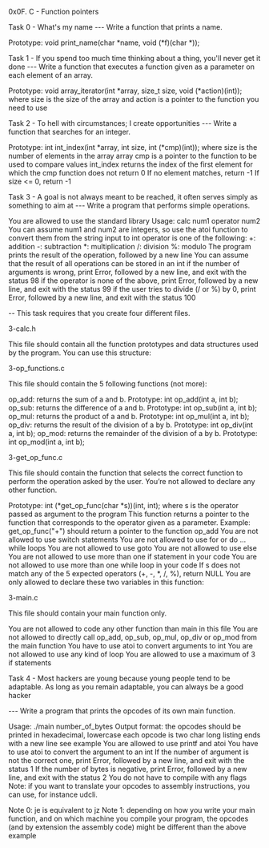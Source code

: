 0x0F. C - Function pointers



Task 0 - What's my name --- Write a function that prints a name.



Prototype: void print_name(char *name, void (*f)(char *));



Task 1 - If you spend too much time thinking about a thing, you'll never get it done --- Write a function that executes a function given as a parameter on each element of an array.



Prototype: void array_iterator(int *array, size_t size, void (*action)(int)); where size is the size of the array and action is a pointer to the function you need to use



Task 2 - To hell with circumstances; I create opportunities --- Write a function that searches for an integer.



Prototype: int int_index(int *array, int size, int (*cmp)(int)); where size is the number of elements in the array array cmp is a pointer to the function to be used to compare values int_index returns the index of the first element for which the cmp function does not return 0 If no element matches, return -1 If size <= 0, return -1



Task 3 - A goal is not always meant to be reached, it often serves simply as something to aim at --- Write a program that performs simple operations.



You are allowed to use the standard library Usage: calc num1 operator num2 You can assume num1 and num2 are integers, so use the atoi function to convert them from the string input to int operator is one of the following: +: addition -: subtraction *: multiplication /: division %: modulo The program prints the result of the operation, followed by a new line You can assume that the result of all operations can be stored in an int if the number of arguments is wrong, print Error, followed by a new line, and exit with the status 98 if the operator is none of the above, print Error, followed by a new line, and exit with the status 99 if the user tries to divide (/ or %) by 0, print Error, followed by a new line, and exit with the status 100



-- This task requires that you create four different files.



3-calc.h



This file should contain all the function prototypes and data structures used by the program. You can use this structure:



3-op_functions.c



This file should contain the 5 following functions (not more):



op_add: returns the sum of a and b. Prototype: int op_add(int a, int b); op_sub: returns the difference of a and b. Prototype: int op_sub(int a, int b); op_mul: returns the product of a and b. Prototype: int op_mul(int a, int b); op_div: returns the result of the division of a by b. Prototype: int op_div(int a, int b); op_mod: returns the remainder of the division of a by b. Prototype: int op_mod(int a, int b);



3-get_op_func.c



This file should contain the function that selects the correct function to perform the operation asked by the user. You’re not allowed to declare any other function.



Prototype: int (*get_op_func(char *s))(int, int); where s is the operator passed as argument to the program This function returns a pointer to the function that corresponds to the operator given as a parameter. Example: get_op_func("+") should return a pointer to the function op_add You are not allowed to use switch statements You are not allowed to use for or do ... while loops You are not allowed to use goto You are not allowed to use else You are not allowed to use more than one if statement in your code You are not allowed to use more than one while loop in your code If s does not match any of the 5 expected operators (+, -, *, /, %), return NULL You are only allowed to declare these two variables in this function:



3-main.c



This file should contain your main function only.



You are not allowed to code any other function than main in this file You are not allowed to directly call op_add, op_sub, op_mul, op_div or op_mod from the main function You have to use atoi to convert arguments to int You are not allowed to use any kind of loop You are allowed to use a maximum of 3 if statements



Task 4 - Most hackers are young because young people tend to be adaptable. As long as you remain adaptable, you can always be a good hacker



--- Write a program that prints the opcodes of its own main function.



Usage: ./main number_of_bytes Output format: the opcodes should be printed in hexadecimal, lowercase each opcode is two char long listing ends with a new line see example You are allowed to use printf and atoi You have to use atoi to convert the argument to an int If the number of argument is not the correct one, print Error, followed by a new line, and exit with the status 1 If the number of bytes is negative, print Error, followed by a new line, and exit with the status 2 You do not have to compile with any flags Note: if you want to translate your opcodes to assembly instructions, you can use, for instance udcli.



Note 0: je is equivalent to jz Note 1: depending on how you write your main function, and on which machine you compile your program, the opcodes (and by extension the assembly code) might be different than the above example
